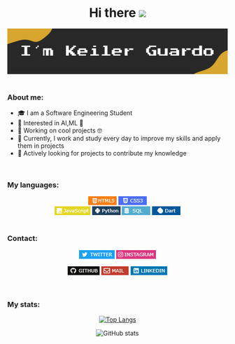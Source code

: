 <div align="center">
<h1>Hi there <img src="https://media.giphy.com/media/hvRJCLFzcasrR4ia7z/giphy.gif" width="25px"></h1>
<img src="https://raw.githubusercontent.com/Kelex21/kelex21/master/assets/images/name.png?raw=true">
</div>
<br />

### About me:

- 🎓 I am a Software Engineering Student
- 🌱 Interested in AI,ML 🤖
- 🎯 Working on cool projects 🤓 
- 🚀 Currently, I work and study every day to improve my skills and apply them in projects
- 📡 Actively looking for projects to contribute my knowledge

<br />

### My languages:

<div align="center">
<img src="https://raw.githubusercontent.com/Kelex21/kelex21/master/assets/languages/html.png?raw=true">
<img src="https://raw.githubusercontent.com/Kelex21/kelex21/master/assets/languages/css.png?raw=true">
<br />
<img src="https://raw.githubusercontent.com/Kelex21/kelex21/master/assets/languages/js.png?raw=true">
<img src="https://raw.githubusercontent.com/Kelex21/kelex21/master/assets/languages/python.png?raw=true">
<img src="https://raw.githubusercontent.com/Kelex21/kelex21/master/assets/languages/sql.png?raw=true">
<img src="https://raw.githubusercontent.com/Kelex21/kelex21/master/assets/languages/dart.png?raw=true">
</div>

<br />

### Contact:

<div align="center">


<a href="https://twitter.com/KelexG21" target="_blank"><img src="https://raw.githubusercontent.com/Kelex21/kelex21/master/assets/contact/twitter.png?raw=true"></a>
<a href="https://www.instagram.com/kelexg21" target="_blank"><img src="https://raw.githubusercontent.com/Kelex21/kelex21/master/assets/contact/instagram.png?raw=true"></a>

<a href="https://github.com/Kelex21" target="_blank"><img src="https://raw.githubusercontent.com/Kelex21/kelex21/master/assets/contact/github.png?raw=true"></a>
<a href="mailto:keilerguardo@gmail.com" target="_blank"><img src="https://raw.githubusercontent.com/Kelex21/kelex21/master/assets/contact/mail.png?raw=true"></a>
<a href="https://www.linkedin.com/in/keiler-guardo-herrera-b68769173/" target="_blank"><img src="https://raw.githubusercontent.com/Kelex21/kelex21/master/assets/contact/linkedin.png?raw=true"></a>


</div>

<br />

### My stats:    

<div align="center">

[![Top Langs](https://github-readme-stats.vercel.app/api/top-langs/?username=Kelex21&layout=compact&hide_title=true&langs_count=6&theme=gruvbox)](https://github.com/anuraghazra/github-readme-stats)

![GitHub stats](https://github-readme-stats.vercel.app/api?username=Kelex21&show_icons=true&count_private=true&include_all_commits=true&theme=gruvbox&hide_title=true&include_all_starts)

</div>
